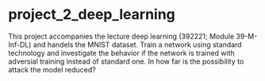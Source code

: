 # project_2_deep_learning
This project accompanies the lecture deep learning (392221; Module 39-M-Inf-DL) and handels the MNIST dataset. Train a network using standard technology and investigate the behavior if the network is trained with adversial training instead of standard one. In how far is the possibility to attack the model reduced?
